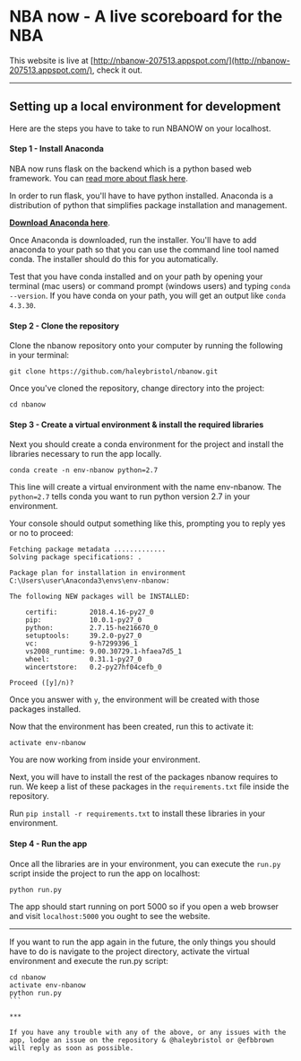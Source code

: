 # NBA now - A live scoreboard for the NBA

This website is live at [http://nbanow-207513.appspot.com/](http://nbanow-207513.appspot.com/), check it out.

***

## Setting up a local environment for development

Here are the steps you have to take to run NBANOW on your localhost.

#### Step 1 - Install Anaconda

NBA now runs flask on the backend which is a python based web framework. You can [read more about flask here](http://flask.pocoo.org/).

In order to run flask, you'll have to have python installed. Anaconda is a distribution of python that simplifies package installation and management.

**[Download Anaconda here](https://www.anaconda.com/download/)**.

Once Anaconda is downloaded, run the installer. You'll have to add anaconda to your path so that you can use the command line tool named conda. The installer should do this for you automatically.

Test that you have conda installed and on your path by opening your terminal (mac users) or command prompt (windows users) and typing `conda --version`. If you have conda on your path, you will get an output like `conda 4.3.30`.

#### Step 2 - Clone the repository

Clone the nbanow repository onto your computer by running the following in your terminal:
```
git clone https://github.com/haleybristol/nbanow.git
```

Once you've cloned the repository, change directory into the project:
```
cd nbanow
```

#### Step 3 - Create a virtual environment & install the required libraries

Next you should create a conda environment for the project and install the libraries necessary to run the app locally.

```
conda create -n env-nbanow python=2.7
```

This line will create a virtual environment with the name env-nbanow. The `python=2.7` tells conda you want to run python version 2.7 in your environment.

Your console should output something like this, prompting you to reply yes or no to proceed:

```
Fetching package metadata .............
Solving package specifications: .

Package plan for installation in environment C:\Users\user\Anaconda3\envs\env-nbanow:

The following NEW packages will be INSTALLED:

    certifi:        2018.4.16-py27_0
    pip:            10.0.1-py27_0
    python:         2.7.15-he216670_0
    setuptools:     39.2.0-py27_0
    vc:             9-h7299396_1
    vs2008_runtime: 9.00.30729.1-hfaea7d5_1
    wheel:          0.31.1-py27_0
    wincertstore:   0.2-py27hf04cefb_0

Proceed ([y]/n)?
```

Once you answer with `y`, the environment will be created with those packages installed.

Now that the environment has been created, run this to activate it:
```
activate env-nbanow
```
You are now working from inside your environment.

Next, you will have to install the rest of the packages nbanow requires to run. We keep a list of these packages in the `requirements.txt` file inside the repository.

Run `pip install -r requirements.txt` to install these libraries in your environment.

#### Step 4 - Run the app

Once all the libraries are in your environment, you can execute the `run.py` script inside the project to run the app on localhost:
```
python run.py
```

The app should start running on port 5000 so if you open a web browser and visit `localhost:5000` you ought to see the website.

***

If you want to run the app again in the future, the only things you should have to do is navigate to the project directory, activate the virtual environment and execute the run.py script:
``````
cd nbanow
activate env-nbanow
python run.py
```

***

If you have any trouble with any of the above, or any issues with the app, lodge an issue on the repository & @haleybristol or @efbbrown will reply as soon as possible.
